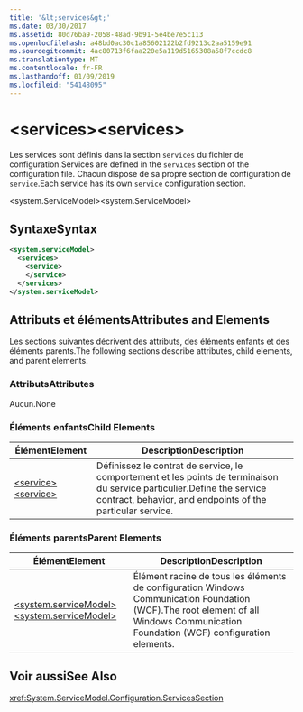```yaml
---
title: '&lt;services&gt;'
ms.date: 03/30/2017
ms.assetid: 80d76ba9-2058-48ad-9b91-5e4be7e5c113
ms.openlocfilehash: a48bd0ac30c1a85602122b2fd9213c2aa5159e91
ms.sourcegitcommit: 4ac80713f6faa220e5a119d5165308a58f7ccdc8
ms.translationtype: MT
ms.contentlocale: fr-FR
ms.lasthandoff: 01/09/2019
ms.locfileid: "54148095"
---
```

# <a name="ltservicesgt"></a><span data-ttu-id="3e91d-102">&lt;services&gt;</span><span class="sxs-lookup"><span data-stu-id="3e91d-102">&lt;services&gt;</span></span>
<span data-ttu-id="3e91d-103">Les services sont définis dans la section `services` du fichier de configuration.</span><span class="sxs-lookup"><span data-stu-id="3e91d-103">Services are defined in the `services` section of the configuration file.</span></span> <span data-ttu-id="3e91d-104">Chacun dispose de sa propre section de configuration de `service`.</span><span class="sxs-lookup"><span data-stu-id="3e91d-104">Each service has its own `service` configuration section.</span></span>  
  
 <span data-ttu-id="3e91d-105">\<system.ServiceModel></span><span class="sxs-lookup"><span data-stu-id="3e91d-105">\<system.ServiceModel></span></span>  
  
## <a name="syntax"></a><span data-ttu-id="3e91d-106">Syntaxe</span><span class="sxs-lookup"><span data-stu-id="3e91d-106">Syntax</span></span>  
  
```xml  
<system.serviceModel>
  <services>
    <service>
    </service>
  </services>
</system.serviceModel>
```  
  
## <a name="attributes-and-elements"></a><span data-ttu-id="3e91d-107">Attributs et éléments</span><span class="sxs-lookup"><span data-stu-id="3e91d-107">Attributes and Elements</span></span>  
 <span data-ttu-id="3e91d-108">Les sections suivantes décrivent des attributs, des éléments enfants et des éléments parents.</span><span class="sxs-lookup"><span data-stu-id="3e91d-108">The following sections describe attributes, child elements, and parent elements.</span></span>  
  
### <a name="attributes"></a><span data-ttu-id="3e91d-109">Attributs</span><span class="sxs-lookup"><span data-stu-id="3e91d-109">Attributes</span></span>  
 <span data-ttu-id="3e91d-110">Aucun.</span><span class="sxs-lookup"><span data-stu-id="3e91d-110">None</span></span>  
  
### <a name="child-elements"></a><span data-ttu-id="3e91d-111">Éléments enfants</span><span class="sxs-lookup"><span data-stu-id="3e91d-111">Child Elements</span></span>  
  
|<span data-ttu-id="3e91d-112">Élément</span><span class="sxs-lookup"><span data-stu-id="3e91d-112">Element</span></span>|<span data-ttu-id="3e91d-113">Description</span><span class="sxs-lookup"><span data-stu-id="3e91d-113">Description</span></span>|  
|-------------|-----------------|  
|[<span data-ttu-id="3e91d-114">\<service></span><span class="sxs-lookup"><span data-stu-id="3e91d-114">\<service></span></span>](../../../../../docs/framework/configure-apps/file-schema/wcf/service.md)|<span data-ttu-id="3e91d-115">Définissez le contrat de service, le comportement et les points de terminaison du service particulier.</span><span class="sxs-lookup"><span data-stu-id="3e91d-115">Define the service contract, behavior, and endpoints of the particular service.</span></span>|  
  
### <a name="parent-elements"></a><span data-ttu-id="3e91d-116">Éléments parents</span><span class="sxs-lookup"><span data-stu-id="3e91d-116">Parent Elements</span></span>  
  
|<span data-ttu-id="3e91d-117">Élément</span><span class="sxs-lookup"><span data-stu-id="3e91d-117">Element</span></span>|<span data-ttu-id="3e91d-118">Description</span><span class="sxs-lookup"><span data-stu-id="3e91d-118">Description</span></span>|  
|-------------|-----------------|  
|[<span data-ttu-id="3e91d-119">\<system.serviceModel></span><span class="sxs-lookup"><span data-stu-id="3e91d-119">\<system.serviceModel></span></span>](../../../../../docs/framework/configure-apps/file-schema/wcf/system-servicemodel.md)|<span data-ttu-id="3e91d-120">Élément racine de tous les éléments de configuration Windows Communication Foundation (WCF).</span><span class="sxs-lookup"><span data-stu-id="3e91d-120">The root element of all Windows Communication Foundation (WCF) configuration elements.</span></span>|  
  
## <a name="see-also"></a><span data-ttu-id="3e91d-121">Voir aussi</span><span class="sxs-lookup"><span data-stu-id="3e91d-121">See Also</span></span>  
 <xref:System.ServiceModel.Configuration.ServicesSection>
